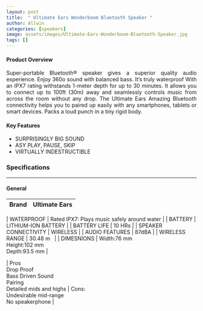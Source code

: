 ```yaml
---
layout: post
title:  " Ultimate Ears Wonderboom Bluetooth Speaker "
author: Allwin
categories: [speakers]
image: assets/images/Ultimate-Ears-Wonderboom-Bluetooth-Speaker.jpg
tags: []
---
```


#### Product Overview

<p style="text-align:justify">Super-portable Bluetooth® speaker gives a superior quality audio experience. Enjoy 360o sound with balanced bass. It’s truly waterproof With an IPX7 rating withstands 1-meter depth for up to 30 minutes. It allows you to connect up to 100ft (30m) away and seamlessly controls music from across the room without any drop. The Ultimate Ears Amazing Bluetooth connectivity helps you to paired up easily with any smartphones, tablets or smart devices. Packs a loud punch in a tiny rigid body.</p>

#### Key Features

* SURPRISINGLY BIG SOUND
* ASY PLAY, PAUSE, SKIP
* VIRTUALLY INDESTRUCTIBLE

### Specifications
---
#### General

| Brand | Ultimate Ears  |
| ----------- | ----------- |
 
| WATERPROOF | Rated IPX7: Plays music safely around water |
| BATTERY | LITHIUM-ION BATTERY |
| BATTERY LIFE | 10 HRs |
| SPEAKER CONNECTIVITY | WIRELESS |
| AUDIO FEATURES | 87dBA |
| WIRELESS RANGE | 30.48 m   |
| DIMESNIONS | Width:76 mm <br>
Height:102 mm<br>
Depth:93.5 mm |

| Pros<br>
Drop Proof<br>
Bass Driven Sound<br>
Pairing<br>
Detailed mids and highs |
Cons:<br> Undesirable mid-range<br>
No speakerphone  |





